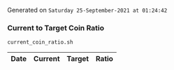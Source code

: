 Generated on `Saturday 25-September-2021 at 01:24:42`

### Current to Target Coin Ratio
`current_coin_ratio.sh`

Date|Current|Target|Ratio
---|---|---|---
